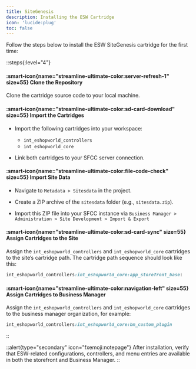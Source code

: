 ```yaml
---
title: SiteGenesis
description: Installing the ESW Cartridge
icon: 'lucide:plug'
toc: false
---
```



Follow the steps below to install the ESW SiteGenesis cartridge for the first time:

::steps{:level="4"}
  #### :smart-icon{name="streamline-ultimate-color:server-refresh-1" size=55}  Clone the Repository

  Clone the cartridge source code to your local machine.


  #### :smart-icon{name="streamline-ultimate-color:sd-card-download" size=55}  Import the Cartridges
  
  - Import the following cartridges into your workspace:
  
    - `int_eshopworld_controllers`
    - `int_eshopworld_core`
  
  - Link both cartridges to your SFCC server connection.

  #### :smart-icon{name="streamline-ultimate-color:file-code-check" size=55}  Import Site Data

  - Navigate to `Metadata > Sitesdata` in the project.

  - Create a ZIP archive of the `sitesdata` folder (e.g., `sitesdata.zip`).

  - Import this ZIP file into your SFCC instance via `Business Manager > Administration > Site Development > Import & Export`


  #### :smart-icon{name="streamline-ultimate-color:sd-card-sync" size=55} Assign Cartridges to the Site

  Assign the `int_eshopworld_controllers` and `int_eshopworld_core` cartridges to the site’s cartridge path. The cartridge path sequence should look like this:

  ```rb
  int_eshopworld_controllers:int_eshopworld_core:app_storefront_base:
  ```

  #### :smart-icon{name="streamline-ultimate-color:navigation-left" size=55} Assign Cartridges to Business Manager

  Assign the `int_eshopworld_controllers` and `int_eshopworld_core` cartridges to the business manager organization, for example:

  ```rb
  int_eshopworld_controllers:int_eshopworld_core:bm_custom_plugin
  ```
::

::alert{type="secondary" icon="fxemoji:notepage"}
 After installation, verify that ESW-related configurations, controllers, and menu entries are available in both the storefront and Business Manager.
::